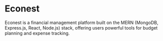 # Econest
Econest is a financial management platform built on the MERN (MongoDB, Express.js, React, Node.js) stack, offering users powerful tools for budget planning and expense tracking.
